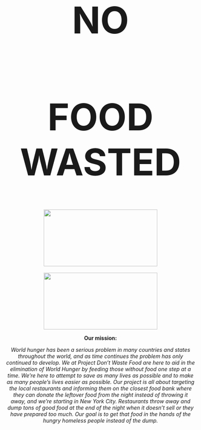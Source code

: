 <style>
body {
  background-image: url('https://static.toiimg.com/thumb/78028918.cms?width=680&height=512&imgsize=2041089');
  background-repeat: no-repeat;
  background-size: cover;
}
</style>
<center><h1 style="font-size:700%;">NO</h1></center>
<center><h1 style="font-size:700%;">FOOD WASTED</h1></center>
<center><img src="https://www.pngall.com/wp-content/uploads/5/Login-Button-PNG-Clipart.png" width="300px" height="150px"><center>
</br>
<center><img src="https://uwm.edu/studentinvolvement/wp-content/uploads/sites/260/2021/01/Sign-Up-Button-Transparent-Background.png" width="300px" height="150px"><center>

**Our mission:**

*World hunger has been a serious problem in many countries and states throughout the world, and as time continues the problem has only continued to develop. We at Project Don’t Waste Food are here to aid in the elimination of World Hunger by feeding those without food one step at a time. We’re here to attempt to save as many lives as possible and to make as many people’s lives easier as possible. Our project is all about targeting the local restaurants and informing them on the closest food bank where they can donate the leftover food from the night instead of throwing it away, and we’re starting in New York City. Restaurants throw away and dump tons of good food at the end of the night when it doesn’t sell or they have prepared too much. Our goal is to get that food in the hands of the hungry homeless people instead of the dump.*